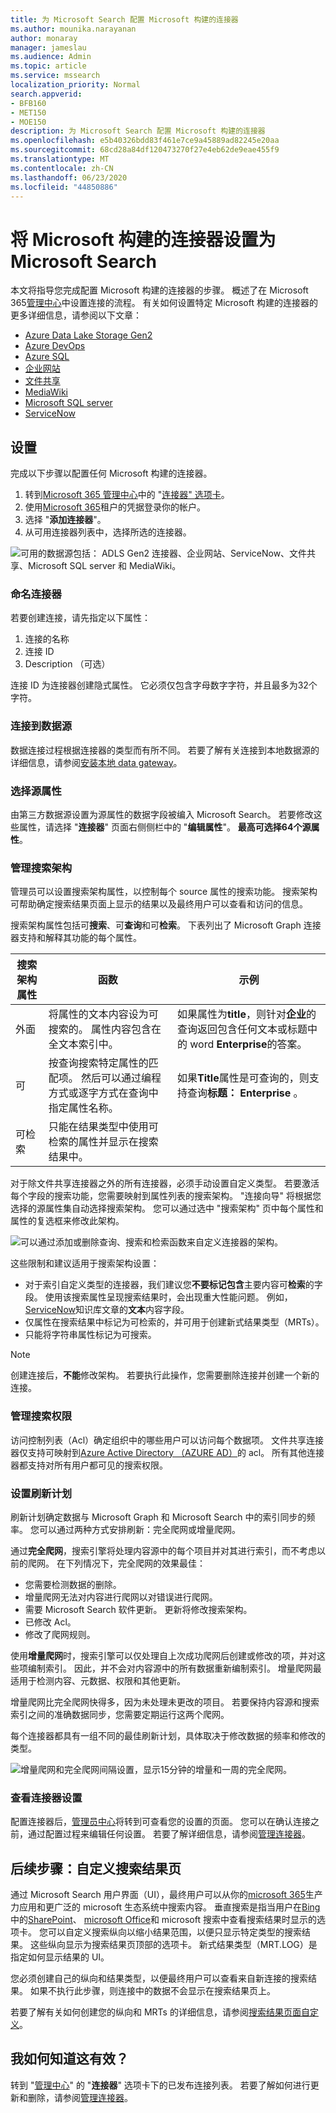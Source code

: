 ```yaml
---
title: 为 Microsoft Search 配置 Microsoft 构建的连接器
ms.author: mounika.narayanan
author: monaray
manager: jameslau
ms.audience: Admin
ms.topic: article
ms.service: mssearch
localization_priority: Normal
search.appverid:
- BFB160
- MET150
- MOE150
description: 为 Microsoft Search 配置 Microsoft 构建的连接器
ms.openlocfilehash: e5b40326bdd83f461e7ce9a45889ad82245e20aa
ms.sourcegitcommit: 68cd28a84df120473270f27e4eb62de9eae455f9
ms.translationtype: MT
ms.contentlocale: zh-CN
ms.lasthandoff: 06/23/2020
ms.locfileid: "44850886"
---
```

<!-- markdownlint-disable no-trailing-punctuation -->

# <a name="set-up-your-microsoft-built-connector-for-microsoft-search"></a>将 Microsoft 构建的连接器设置为 Microsoft Search

本文将指导您完成配置 Microsoft 构建的连接器的步骤。 概述了在 Microsoft 365[管理中心](https://admin.microsoft.com)中设置连接的流程。 有关如何设置特定 Microsoft 构建的连接器的更多详细信息，请参阅以下文章：

* [Azure Data Lake Storage Gen2](azure-data-lake-connector.md)
* [Azure DevOps](azure-devops-connector.md)
* [Azure SQL](MSSQL-connector.md)
* [企业网站](enterprise-web-connector.md)
* [文件共享](file-share-connector.md)
* [MediaWiki](mediawiki-connector.md)
* [Microsoft SQL server](MSSQL-connector.md)
* [ServiceNow](servicenow-connector.md)

## <a name="set-up"></a>设置

完成以下步骤以配置任何 Microsoft 构建的连接器。

1. 转到[Microsoft 365 管理中心](https://admin.microsoft.com)中的 "[连接器" 选项卡](https://admin.microsoft.com/Adminportal/Home#/MicrosoftSearch/Connectors)。
2. 使用[Microsoft 365](https://www.microsoft.com/microsoft-365)租户的凭据登录你的帐户。
3. 选择 "**添加连接器**"。
4. 从可用连接器列表中，选择所选的连接器。

![可用的数据源包括： ADLS Gen2 连接器、企业网站、ServiceNow、文件共享、Microsoft SQL server 和 MediaWiki。](media/addconnector_final.png)

### <a name="name-the-connector"></a>命名连接器

若要创建连接，请先指定以下属性：

1. 连接的名称
2. 连接 ID
3. Description （可选）

连接 ID 为连接器创建隐式属性。 它必须仅包含字母数字字符，并且最多为32个字符。

### <a name="connect-to-a-data-source"></a>连接到数据源

数据连接过程根据连接器的类型而有所不同。 若要了解有关连接到本地数据源的详细信息，请参阅[安装本地 data gateway](https://aka.ms/configuregateway)。

### <a name="select-source-properties"></a>选择源属性

由第三方数据源设置为源属性的数据字段被编入 Microsoft Search。 若要修改这些属性，请选择 "**连接器**" 页面右侧侧栏中的 "**编辑属性**"。 **最高可选择64个源属性**。

### <a name="manage-the-search-schema"></a>管理搜索架构

管理员可以设置搜索架构属性，以控制每个 source 属性的搜索功能。 搜索架构可帮助确定搜索结果页面上显示的结果以及最终用户可以查看和访问的信息。

搜索架构属性包括可**搜索**、可**查询**和可**检索**。 下表列出了 Microsoft Graph 连接器支持和解释其功能的每个属性。

搜索架构属性 | 函数 | 示例
--- | --- | ---
外面 | 将属性的文本内容设为可搜索的。 属性内容包含在全文本索引中。 | 如果属性为**title**，则针对**企业**的查询返回包含任何文本或标题中的 word **Enterprise**的答案。
可 | 按查询搜索特定属性的匹配项。 然后可以通过编程方式或逐字方式在查询中指定属性名称。 |  如果**Title**属性是可查询的，则支持查询**标题： Enterprise** 。
可检索 | 只能在结果类型中使用可检索的属性并显示在搜索结果中。 |

对于除文件共享连接器之外的所有连接器，必须手动设置自定义类型。 若要激活每个字段的搜索功能，您需要映射到属性列表的搜索架构。 "连接向导" 将根据您选择的源属性集自动选择搜索架构。 您可以通过选中 "搜索架构" 页中每个属性和属性的复选框来修改此架构。

![可以通过添加或删除查询、搜索和检索函数来自定义连接器的架构。](media/manageschema.png)

这些限制和建议适用于搜索架构设置：

* 对于索引自定义类型的连接器，我们建议您**不要标记包含**主要内容可**检索**的字段。 使用该搜索属性呈现搜索结果时，会出现重大性能问题。 例如， [ServiceNow](https://www.servicenow.com)知识库文章的**文本**内容字段。
* 仅属性在搜索结果中标记为可检索的，并可用于创建新式结果类型（MRTs）。
* 只能将字符串属性标记为可搜索。

> [!Note]
> 创建连接后，**不能**修改架构。 若要执行此操作，您需要删除连接并创建一个新的连接。

### <a name="manage-search-permissions"></a>管理搜索权限

访问控制列表（Acl）确定组织中的哪些用户可以访问每个数据项。 文件共享连接器仅支持可映射到[Azure Active Directory （AZURE AD）](https://docs.microsoft.com/azure/active-directory/)的 acl。 所有其他连接器都支持对所有用户都可见的搜索权限。

### <a name="set-the-refresh-schedule"></a>设置刷新计划

刷新计划确定数据与 Microsoft Graph 和 Microsoft Search 中的索引同步的频率。 您可以通过两种方式安排刷新：完全爬网或增量爬网。

通过**完全爬网**，搜索引擎将处理内容源中的每个项目并对其进行索引，而不考虑以前的爬网。 在下列情况下，完全爬网的效果最佳：

* 您需要检测数据的删除。
* 增量爬网无法对内容进行爬网以对错误进行爬网。
* 需要 Microsoft Search 软件更新。 更新将修改搜索架构。
* 已修改 Acl。
* 修改了爬网规则。

使用**增量爬网**时，搜索引擎可以仅处理自上次成功爬网后创建或修改的项，并对这些项编制索引。 因此，并不会对内容源中的所有数据重新编制索引。 增量爬网最适用于检测内容、元数据、权限和其他更新。

增量爬网比完全爬网快得多，因为未处理未更改的项目。 若要保持内容源和搜索索引之间的准确数据同步，您需要定期运行这两个爬网。

每个连接器都具有一组不同的最佳刷新计划，具体取决于修改数据的频率和修改的类型。

![增量爬网和完全爬网间隔设置，显示15分钟的增量和一周的完全爬网。](media/refreshschedule.png)

### <a name="review-connector-settings"></a>查看连接器设置

配置连接器后，[管理员中心](https://admin.microsoft.com)将转到可查看您的设置的页面。 您可以在确认连接之前，通过配置过程来编辑任何设置。 若要了解详细信息，请参阅[管理连接器](manage-connector.md)。

## <a name="next-steps-customize-the-search-results-page"></a>后续步骤：自定义搜索结果页

通过 Microsoft Search 用户界面（UI），最终用户可以从你的[microsoft 365](https://www.microsoft.com/microsoft-365)生产力应用和更广泛的 microsoft 生态系统中搜索内容。 垂直搜索是指当用户在[Bing](https://Bing.com)中的[SharePoint](https://sharepoint.com/)、 [microsoft Office](https://Office.com)和 microsoft 搜索中查看搜索结果时显示的选项卡。 您可以自定义搜索纵向以缩小结果范围，以便只显示特定类型的搜索结果。 这些纵向显示为搜索结果页顶部的选项卡。 新式结果类型（MRT.LOG）是指定如何显示结果的 UI。

您必须创建自己的纵向和结果类型，以便最终用户可以查看来自新连接的搜索结果。 如果不执行此步骤，则连接中的数据不会显示在搜索结果页上。

若要了解有关如何创建您的纵向和 MRTs 的详细信息，请参阅[搜索结果页面自定义](customize-search-page.md)。

## <a name="how-do-i-know-this-worked"></a>我如何知道这有效？

转到 "[管理中心](https://admin.microsoft.com)" 的 "**连接器**" 选项卡下的已发布连接列表。 若要了解如何进行更新和删除，请参阅[管理连接器](manage-connector.md)。
